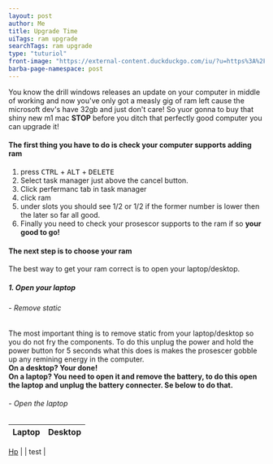 ```yaml
---
layout: post
author: Me
title: Upgrade Time
uiTags: ram upgrade
searchTags: ram upgrade
type: "tuturiol"
front-image: "https://external-content.duckduckgo.com/iu/?u=https%3A%2F%2Ftse1.mm.bing.net%2Fth%3Fid%3DOIP.Zo9ihPi40rQ1CPL39WI8_wHaDV%26pid%3DApi&f=1"
barba-page-namespace: post
---
```


You know the drill windows releases an update on your computer in middle of working and now you've only got a measly gig of ram left cause the microsoft dev's have 32gb and just don't care! So yuor gonna to buy that shiny new m1 mac **STOP** before you ditch that perfectly good computer you can upgrade it!

#### The first thing you have to do is check your computer supports adding ram
1. press <kbd>CTRL</kbd> + <kbd>ALT</kbd> + <kbd>DELETE</kbd>
2. Select task manager just above the cancel button.
3. Click perfermanc tab in task manager
4. click ram
5. under slots you should see 1/2 or 1/2 if the former number is lower then the later so far all good.
6. Finally you need to check your prosescor supports to the ram if so **your good to go!**

#### The next step is to choose your ram
The best way to get your ram correct is to open your laptop/desktop.
##### 1. Open your laptop
###### - Remove static
The most important thing is to remove static from your laptop/desktop so you do not fry the components. To do this unplug the power and hold the power button for 5 seconds what this does is makes the prosescer gobble up any remining energy in the computer.
<br>
**On a desktop? Your done!**
<br>
**On a laptop? You need to open it and remove the battery, to do this open the laptop and unplug the battery connecter. Se below to do that.**

###### - Open the laptop
| Laptop                                                                          | Desktop                                                                         |
|:-------------------------------------------------------------------------------:|:-------------------------------------------------------------------------------:|
<a target="_blank" href="https://godalming123.github.io/tuturiols/2021-08-27-open-a-hp-laptop.html">Hp</a>
|  | test                                                                            |